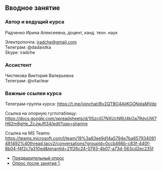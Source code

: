 ## Вводное занятие

### Автор и ведущий курса
Радченко Ирина Алексеевна, доцент, канд. техн. наук    
  
Электропочта: iradche@gmail.com      
Телеграм: @dadaistka      
Skype: iradche   

### Ассистент
Чистякова Виктория Валерьевна     
Телеграм: @vitaclear

### Важные ссылки курса
Телеграм-группа курса: https://t.me/joinchat/Bv2QTBO4AliKGONqlaMVdg     
      
Ссылка на опорную гуглотаблицу: https://docs.google.com/spreadsheets/d/1lSzcjG7NXUcNRU4kOa7RdyUW7H62m8gHe_ZcJwJft34/edit?usp=sharing      
       
Ссылка на MS Teams: https://teams.microsoft.com/l/team/19%3a83ee9d14a5794e7ba657934091481492%40thread.tacv2/conversations?groupId=0ccb466b-c83f-440f-8b04-f4f2c7a310ed&tenantId=21f26c24-0793-4b07-a73d-563cd2ec235f       
          
- [Предварительный опрос](https://docs.google.com/forms/d/e/1FAIpQLSdf2jXxfyBTcvJEJz072qKXLYhj_0x5kYbws03OeQzVSyN19A/viewform)     
- [Опрос после занятия 1](https://docs.google.com/forms/d/e/1FAIpQLSe1tHiqGt066XDz_sq4xy3yLCzG-lgjPP9Cw5QCeQWH6UcJQw/viewform).         






